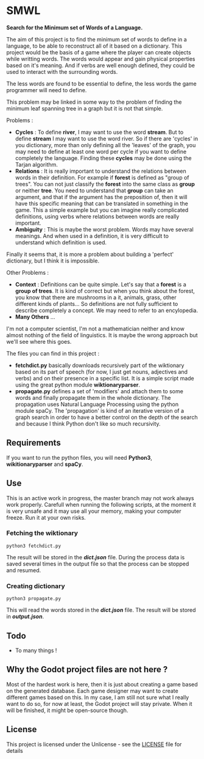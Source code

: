 # SMWL

**Search for the Minimum set of Words of a Language.**

The aim of this project is to find the minimum set of words to define in a language, to be able to reconstruct all of it based on a dictionary. This project would be the basis of a game where the player can create objects while writting words. The words would appear and gain physical properties based on it's meaning. And if verbs are well enough defined, they could be used to interact with the surrounding words.

The less words are found to be essential to define, the less words the game programmer will need to define.

This problem may be linked in some way to the problem of finding the minimum leaf spanning tree in a graph but it is not that simple.

Problems :
* **Cycles** : To define **river**, I may want to use the word **stream**. But to define **stream** I may want to use the word river. So if there are 'cycles' in you dictionary, more than only defining all the 'leaves' of the graph, you may need to define at least one word per cycle if you want to define completely the language. Finding these **cycles** may be done using the Tarjan algorithm.
* **Relations** : It is really important to understand the relations between words in their definition. For example if **forest** is defined as "group of trees". You can not just classify the **forest** into the same class as **group** or neither **tree**. You need to understand that **group** can take an argument, and that if the argument has the preposition of, then it will have this specific meaning that can be translated in something in the game. This a simple example but you can imagine really complicated definitions, using verbs where relations between words are really important.
* **Ambiguity** : This is maybe the worst problem. Words may have several meanings. And when used in a definition, it is very difficult to understand which definition is used.

Finally it seems that, it is more a problem about building a 'perfect' dictionary, but I think it is impossible.

Other Problems :

* **Context** : Definitions can be quite simple. Let's say that a **forest** is a **group of trees**. It is kind of correct but when you think about the forest, you know that there are mushrooms in a it, animals, grass, other different kinds of plants... So definitions are not fully sufficient to describe completely a concept. We may need to refer to an encylopedia.
* **Many Others** ...

I'm not a computer scientist, I'm not a mathematician neither and know almost nothing of the field of linguistics. It is maybe the wrong approach but we'll see where this goes.

The files you can find in this project :
* **fetchdict.py** basically downloads recursively part of the wiktionary based on its part of speech (for now, I just get nouns, adjectives and verbs) and on their presence in a specific list. It is a simple script made using the great python module **wiktionaryparser**.
* **propagate.py** defines a set of 'modifiers' and attach them to some words and finally propagate them in the whole dictionary. The propagation uses Natural Language Processing using the python module spaCy. The 'propagation' is kind of an iterative version of a graph search in order to have a better control on the depth of the search and because I think Python don't like so much recursivity.

## Requirements

If you want to run the python files, you will need **Python3**, **wikitionaryparser** and **spaCy**.

## Use

This is an active work in progress, the master branch may not work always work properly. Carefull when running the following scripts, at the moment it is very unsafe and it may use all your memory, making your computer freeze. Run it at your own risks.

### Fetching the wiktionary

```
python3 fetchdict.py
```
The result will be stored in the ***dict.json*** file. 
During the process data is saved several times in the output file so that the process can be stopped and resumed.

### Creating dictionary

```
python3 propagate.py
```

This will read the words stored in the ***dict.json*** file.
The result will be stored in ***output.json***.

## Todo

* To many things !

## Why the Godot project files are not here ?

Most of the hardest work is here, then it is just about creating a game based on the generated database. Each game designer may want to create different games based on this. In my case, I am still not sure what I really want to do so, for now at least, the Godot project will stay private. When it will be finished, it might be open-source though.

## License

This project is licensed under the Unlicense - see the [LICENSE](./LICENSE) file for details
